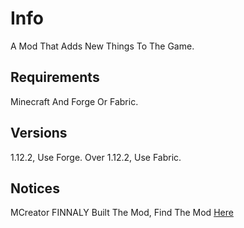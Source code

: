 # Info
A Mod That Adds New Things To The Game.
## Requirements
Minecraft And Forge Or Fabric.
## Versions
1.12.2, Use Forge. Over 1.12.2, Use Fabric.
## Notices
MCreator FINNALY Built The Mod, Find The Mod [Here](https://github.com/GreenIsLess/TheSwordModMC/tree/Releases)
